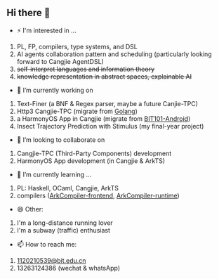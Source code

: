## Hi there 👋

- ⚡ I'm interested in ...
1. PL, FP, compilers, type systems, and DSL
2. AI agents collaboration pattern and scheduling (particularly looking forward to Cangjie AgentDSL)
3. ~~self-interpret languages and information theory~~
4. ~~knowledge representation in abstract spaces, explainable AI~~

- 🔭 I’m currently working on
1. Text-Finer (a BNF & Regex parser, maybe a future Canjie-TPC)
2. Http3 Cangjie-TPC (migrate from [Golang](https://github.com/quic-go/quic-go))
3. a HarmonyOS App in Cangjie (migrate from [BIT101-Android](https://github.com/BIT101-dev/BIT101-Android))
4. Insect Trajectory Prediction with Stimulus (my final-year project)

- 👯 I’m looking to collaborate on
1. Cangjie-TPC (Third-Party Components) development
2. HarmonyOS App development (in Cangjie & ArkTS)

- 🌱 I’m currently learning ...
1. PL: Haskell, OCaml, Cangjie, ArkTS
2. compilers ([ArkCompiler-frontend](https://gitee.com/openharmony/arkcompiler_ets_frontend), [ArkCompiler-runtime](https://gitee.com/openharmony/arkcompiler_runtime_core))

- 😄 Other:
1. I'm a long-distance running lover
2. I'm a subway (traffic) enthusiast

- 📫 How to reach me:
1. 1120210539@bit.edu.cn
2. 13263124386 (wechat & whatsApp)

<!--
**Super3001/Super3001** is a ✨ _special_ ✨ repository because its `README.md` (this file) appears on your GitHub profile.

Here are some ideas to get you started:

- 🔭 I’m currently working on ...
- 🌱 I’m currently learning ...
- 👯 I’m looking to collaborate on ...
- 🤔 I’m looking for help with ...
- 💬 Ask me about ...
- 📫 How to reach me: ...
- 😄 Pronouns: ...
- ⚡ Fun fact: ...
-->

